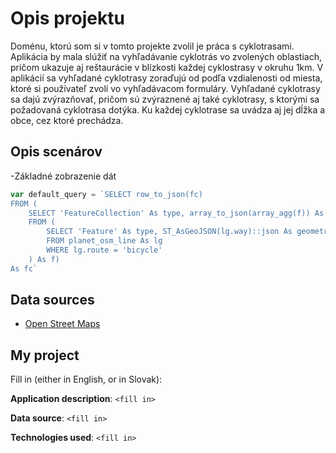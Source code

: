 # Opis projektu

Doménu, ktorú som si v tomto projekte zvolil je práca s cyklotrasami. Aplikácia by mala slúžiť na vyhľadávanie cyklotrás vo zvolených oblastiach, pričom ukazuje aj reštaurácie v blízkosti každej cyklostrasy v okruhu 1km. V aplikácií sa vyhľadané cyklotrasy zoraďujú od podľa vzdialenosti od miesta, ktoré si používateľ zvolí vo vyhľadávacom formuláry. Vyhľadané cyklotrasy sa dajú zvýrazňovať, pričom sú zvýraznené aj také cyklotrasy, s ktorými sa požadovaná cyklotrasa dotýka. Ku každej cyklotrase sa uvádza aj jej dĺžka a obce, cez ktoré prechádza. 

## Opis scenárov 

-Základné zobrazenie dát

```javascript
var default_query = `SELECT row_to_json(fc)
FROM (
    SELECT 'FeatureCollection' As type, array_to_json(array_agg(f)) As features
    FROM (
        SELECT 'Feature' As type, ST_AsGeoJSON(lg.way)::json As geometry, ST_Length(geography(lg.way)) as length, row_to_json((osm_id, z_order, name)) As properties, lg.id AS id
        FROM planet_osm_line As lg
        WHERE lg.route = 'bicycle'
    ) As f)
As fc`
```

## Data sources

- [Open Street Maps](https://www.openstreetmap.org/)

## My project

Fill in (either in English, or in Slovak):

**Application description**: `<fill in>`

**Data source**: `<fill in>`

**Technologies used**: `<fill in>`
